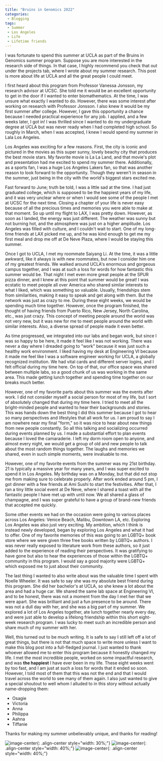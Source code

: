 ```yaml
---
title: "Bruins in Genomics 2022"
categories:
 - Blogging
tags:
 - Summer
 - Los Angeles
 - Life
 - Lifetime friends
---
```

 
I was fortunate to spend this summer at UCLA as part of the Bruins in Genomics summer program. Suppose you are more interested in the research side of things. In that case, I highly recommend you check that out under the projects tab, where I wrote about my summer research. This post is more about life at UCLA and all the great people I could meet.
 
I first heard about this program from Professor Vanessa Jonsson, my research advisor at UCSC. She told me it would be an excellent opportunity to get in the door if I wanted to enter biomathematics. At the time, I was unsure what exactly I wanted to do. However, there was some interest after working on research with Professor Jonsson. I also knew it would be my first summer after college. However, I gave this opportunity a chance because I needed practical experience for any job. I applied, and a few weeks later, I got in! I was thrilled since I wanted to do my undergraduate degree at UCLA but was never ready when I had completed high school. So roughly in March, when I was accepted, I knew I would spend my summer in Lala Los Angeles.
 
Los Angeles was exciting for a few reasons. First, the city is iconic and pictured in the movies as this super sunny, lovely beachy city that produces the best movie stars. My favorite movie is La La Land, and that movie's plot and presentation had me excited to spend my summer there. Additionally, as a sports fan, I was a huge Los Angeles Lakers fan, so that was another reason to look forward to the opportunity. Though they weren't in season in the summer, just being in the city with the world's biggest stars excited me.
 
Fast forward to June; truth be told, I was a little sad at the time. I had just graduated college, which is supposed to be the happiest years of my life, and it was very unclear where or when I would see some of the people I met at UCSC for the next time. Closing a chapter of your life is never easy because of all the precious times and memories you were able to make at that moment. So up until my flight to LAX, I was pretty down. However, as soon as I landed, the energy was just different. The weather was sunny but not burning hot, and the atmosphere was just on a higher amplitude. Los Angeles was filled with culture, and I couldn't wait to start. One of my long-time friends at LAX picked me up, and he was kind enough to get me my first meal and drop me off at De Neve Plaza, where I would be staying this summer.
 
Once I got to UCLA, I met my roommate Saiyang Li. At the time, it was a little awkward, like it always is with new roommates, but now I consider him one of my greatest friends. We walked around UCLA's enormous and gorgeous campus together, and I was at such a loss for words for how fantastic this summer would be. That night I met even more great people at the SPUR pizza dinner, and I knew at this point that summer would be great! I was ecstatic to meet people all over America who shared similar interests to what I liked, which was something so valuable. Usually, friendships stem from similarities, making it easy to speak and get along with them. But the network was just as crazy to me. During these eight weeks, we would be spending much time together. However, once the program finished, the thought of having friends from Puerto Rico, New Jersey, North Carolina, etc., was just crazy. This concept of meeting people around the world was not very new, but it was new for me to meet people around the world with similar interests. Also, a diverse spread of people made it even better.
 
As time progressed, we integrated into our labs and began work, but since I was so happy to be here, it made it feel like I was not working. There was never a day where I dreaded going to "work" because it was just such a healthy work environment. I liked having my desk at Engineering VI because it made me feel like I was a software engineer working for UCLA, a globally recognized institution. We had vital cards and different server logins, and I felt official during my time here. On top of that, our office space was shared between multiple labs, so a good chunk of us was working in the same area. This made getting lunch together and spending time together on our breaks much better.
 
However, one of my favorite parts about this summer was the events after work. I did not consider myself a social person for most of my life, but I sort of absolutely changed that during my time here. I tried to meet all the bright-minded people and wanted to hear their backgrounds and stories. This was hands down the best thing I did this summer because I got to hear so many perspectives and lifestyles that all work for us. I am proud to say I am nowhere near my final "form," so it was nice to hear about new things from new people constantly. So all this talking and socializing occurred during events planned by us. I made a substantial effort to plan events because I loved the camaraderie. I left my dorm room open to anyone, and almost every night, we would get a group of old and new people to talk about the most random things together. The laughs and memories we shared, even in such simple moments, were invaluable to me.
 
However, one of my favorite events from the summer was my 21st birthday. 21 is typically a massive year for many years, and I was super excited to spend it in Los Angeles. My birthday was on a Monday, but that did not stop me from making sure to celebrate properly. After work ended around 5 pm, I got dinner with a few friends at Ami Sushi to start the festivities. After that, I ran a tiny little social event at De Neve, where I shared a toast with all the fantastic people I have met up with until now. We all shared a glass of champagne, and I was super grateful to have a group of brand-new friends that accepted me quickly.
 
Some other events we had on the occasion were going to various places across Los Angeles: Venice Beach, Malibu, Downtown LA, etc. Exploring Los Angeles was also just very exciting. My ambition, which I think is instead newly developed, began by exploring Los Angeles and what it had to offer. One of my favorite memories of this was going to an LGBTQ+ book store where we were given three free books written by LGBTQ+ authors. I was never really exposed to literature work from these authors, so it just added to the experience of reading their perspectives. It was gratifying to have gone but also to hear the experiences of those within the LGBTQ+ community in this program. I would say a good majority were LGBTQ+ which exposed me to just about their community.
 
The last thing I wanted to also write about was the valuable time I spent with Noelle Wheeler. It was safe to say she was my absolute best friend during this program. She did her bachelor's at UCLA, so she knew a lot about the area and had a huge car. We shared the same lab space at Engineering VI, and to be honest, there was not a moment from the day I met her that we were apart. She was brilliant and just a fun presence to be around. There was not a dull day with her, and she was a big part of my summer. We explored a lot of Los Angeles together, ate lunch together nearly every day, and were just able to develop a lifelong friendship within this short eight-week research program. I was lucky to meet such an incredible person and share much of my summer with her.
 
Well, this turned out to be much writing. It is safe to say I still left off a lot of great things, but there is not that much space to write more unless I want to make this blog post into a full-fledged journal. I just wanted to thank whoever allowed me to enter this program because it honestly changed my life. I met the most incredible people, worked on some impactful research, and was **the happiest** I have ever been in my life. These eight weeks went by too fast, and I am just at such a loss for words that it ended so soon. However, I told most of them that this was not the end and that I would travel across the world to see many of them again. I also just wanted to give a special shoutout to well whom I alluded to in this story without actually name-dropping them:
 
- Osagie
- Victoria
- Anna
- Philippa
- Aahna
- Tiffanie

Thanks for making my summer unbelievably unique, and thanks for reading!
 
![image-center](/images/IMG_9320.JPG){: .align-center style="width: 30%;"}
![image-center](/images/IMG_7942.jpg){: .align-center style="width: 40%;"}
![image-center](/images/IMG_7619.jpg){: .align-center style="width: 40%;"}
 

